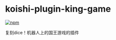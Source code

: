 # koishi-plugin-king-game

[![npm](https://img.shields.io/npm/v/koishi-plugin-king-game?style=flat-square)](https://www.npmjs.com/package/koishi-plugin-king-game)

复刻dice！机器人上的国王游戏的插件

